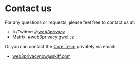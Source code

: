 # Contact us
For any questions or requests, please feel free to contact us at:

- 𝕏/Twitter: [@web3privacy](https://twitter.com/web3privacy)
- Matrix: [#web3privacy:gwei.cz](https://matrix.to/#/#web3privacy:gwei.cz)

Or you can contact the [Core Team](/core-team) privately via email:
* web3privacynow@skiff.com